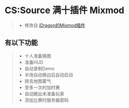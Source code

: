 # CS:Source 满十插件 Mixmod 

> * 修改自 [iDragon的Mixmod插件](https://forums.alliedmods.net/showthread.php?p=1512637)

## 有以下功能
> * 十人准备换图
> * 准备HUD
> * 自动录制Demo
> * 半场自动换边后自动启动
> * 除去地图雾气
> * 至多一次的加时赛
> * 自动踢出未准备玩家
> * 添加比赛时服务器密码
